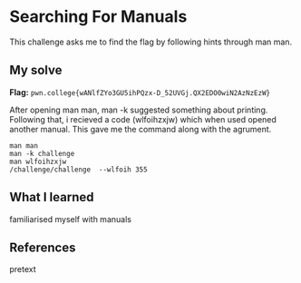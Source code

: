 # Searching For Manuals
This challenge asks me to find the flag by following hints through man man.

## My solve
**Flag:** `pwn.college{wANlfZYo3GU5ihPQzx-D_52UVGj.QX2EDO0wiN2AzNzEzW}`

After opening man man, man -k suggested something about printing. Following that, i recieved a code (wlfoihzxjw) which when used opened another manual. This gave me the command along with the agrument.
```
man man
man -k challenge
man wlfoihzxjw
/challenge/challenge  --wlfoih 355
```

## What I learned
familiarised myself with manuals

## References 
pretext
